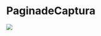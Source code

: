 # PaginadeCaptura
![](https://user-images.githubusercontent.com/34041465/156470477-205c3d27-dcf6-4f4c-a9aa-d6367684f0c7.gif)
